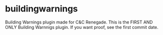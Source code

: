 # buildingwarnings
Building Warnings plugin made for C&amp;C Renegade.
This is the FIRST AND ONLY Building Warnnigs plugin. If you want proof, see the first commit date.
